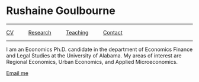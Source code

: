 

<h1> Rushaine Goulbourne</h1>
<hr>
<a href="page1.html">CV</a>   &emsp; &emsp;   <a href="page2.html">Research</a>   &emsp; &emsp;    <a href="page3.html">Teaching</a>   &emsp; &emsp;  <a href="page4.html">Contact</a>
<hr>

<p>
 I am an Economics Ph.D. candidate in the department of Economics Finance and Legal Studies at the University of Alabama. My areas of interest are Regional Economics, Urban Economics, and Applied Microeconomics.  
</p>

<p><a href="mailto:rdgoulbourne@crimson.ua.edu">Email me</a></p>


